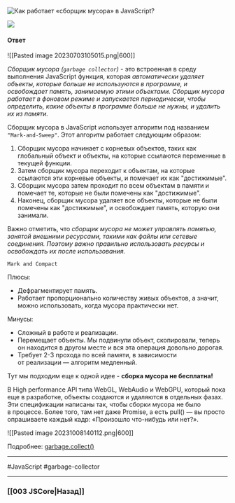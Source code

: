 ![Как работает «сборщик мусора» в JavaScript?](https://youtu.be/trriSYNrHw4?t=786)

![](https://www.youtube.com/watch?v=tDbRVZqwxn4)
#### Ответ

![[Pasted image 20230703105015.png|600]]

*Сборщик мусора (`garbage collector`)* - это встроенная в среду выполнения JavaScript функция, которая *автоматически удаляет объекты, которые больше не используются в программе, и освобождает память, занимаемую этими объектами. Сборщик мусора работает в фоновом режиме и запускается периодически, чтобы определить, какие объекты в программе больше не нужны, и удалить их из памяти.*

Сборщик мусора в JavaScript использует алгоритм под названием `"Mark-and-Sweep"`. Этот алгоритм работает следующим образом:

1. Сборщик мусора начинает с корневых объектов, таких как глобальный объект и объекты, на которые ссылаются переменные в текущей функции.
2. Затем сборщик мусора переходит к объектам, на которые ссылаются эти корневые объекты, и помечает их как "достижимые".
3. Сборщик мусора затем проходит по всем объектам в памяти и помечает те, которые не были помечены как "достижимые".
4. Наконец, сборщик мусора удаляет все объекты, которые не были помечены как "достижимые", и освобождает память, которую они занимали.

Важно отметить, что *сборщик мусора не может управлять памятью, занятой внешними ресурсами, такими как файлы или сетевые соединения. Поэтому важно правильно использовать ресурсы и освобождать их после использования.*

`Mark and Compact`

Плюсы:  
- Дефрагментирует память.
- Работает пропорционально количеству живых объектов, а значит, можно использовать, когда мусора практически нет.

Минусы:  
- Сложный в работе и реализации.
- Перемещает объекты. Мы подвинули объект, скопировали, теперь он находится в другом месте и вся эта операция довольно дорогая.
- Требует 2-3 прохода по всей памяти, в зависимости от реализации — алгоритм медленный.

Тут мы подходим еще к одной идее - **сборка мусора не бесплатна!**

В High performance API типа WebGL, WebAudio и WebGPU, который пока еще в разработке, объекты создаются и удаляются в отдельных фазах. Эти спецификации написаны так, чтобы сборки мусора не было в процессе. Более того, там нет даже Promise, а есть pull() — вы просто опрашиваете каждый кадр: «Произошло что-нибудь или нет?».

![[Pasted image 20231008140112.png|600]]

Подробнее: [garbage.collect()](https://habr.com/ru/companies/oleg-bunin/articles/433318/)

___
 #JavaScript #garbage-collector 

___

### [[003 JSCore|Назад]]